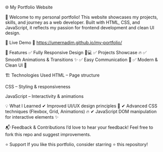 🌐 My Portfolio Website

🚀 Welcome to my personal portfolio! This website showcases my projects, skills, and journey as a web developer. Built with HTML, CSS, and JavaScript, it reflects my passion for frontend development and clean UI design.

🚀 Live Demo
🔗 https://umernadim.github.io/my-portfolio/

🎯 Features
✅ Fully Responsive Design 📱💻
✅ Projects Showcase 🔥
✅ Smooth Animations & Transitions ✨
✅ Easy Communication 📩
✅ Modern & Clean UI 🎨

🏗️ Technologies Used
HTML – Page structure

CSS – Styling & responsiveness

JavaScript – Interactivity & animations

💡 What I Learned
✔ Improved UI/UX design principles 🎨
✔ Advanced CSS techniques (Flexbox, Grid, Animations) 🔥
✔ JavaScript DOM manipulation for interactive elements ✨

📬 Feedback & Contributions
I’d love to hear your feedback! Feel free to fork this repo and suggest improvements.

⭐ Support
If you like this portfolio, consider starring ⭐ this repository!
